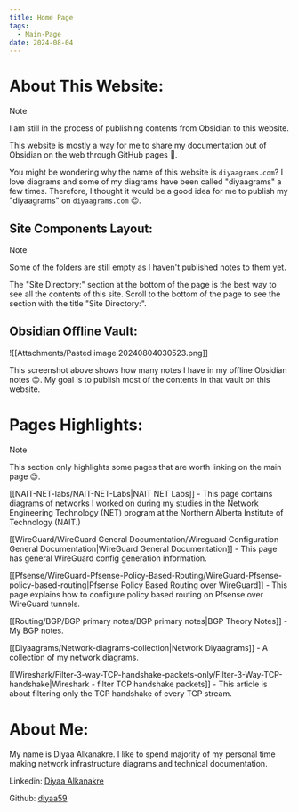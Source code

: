 ```yaml
---
title: Home Page
tags:
  - Main-Page
date: 2024-08-04
---
```

# About This Website:

> [!Note]
> I am still in the process of publishing contents from Obsidian to this website.

This website is mostly a way for me to share my documentation out of Obsidian on the web through GitHub pages 🙂.

You might be wondering why the name of this website is `diyaagrams.com`? I love diagrams and some of my diagrams have been called "diyaagrams" a few times. Therefore, I thought it would be a good idea for me to publish my "diyaagrams" on `diyaagrams.com` 😉.

## Site Components Layout:

> [!Note]
> Some of the folders are still empty as I haven't published notes to them yet.

The "Site Directory:" section at the bottom of the page is the best way to see all the contents of this site. Scroll to the bottom of the page to see the section with the title "Site Directory:".

## Obsidian Offline Vault:


![[Attachments/Pasted image 20240804030523.png]]

This screenshot above shows how many notes I have in my offline Obsidian notes 😊. My goal is to publish most of the contents in that vault on this website.

# Pages Highlights:

> [!note]
> This section only highlights some pages that are worth linking on the main page 😉.

[[NAIT-NET-labs/NAIT-NET-Labs|NAIT NET Labs]] - This page contains diagrams of networks I worked on during my studies in the Network Engineering Technology (NET) program at the Northern Alberta Institute of Technology (NAIT.)

[[WireGuard/WireGuard General Documentation/Wireguard Configuration General Documentation|WireGuard General Documentation]] - This page has general WireGuard config generation information.

[[Pfsense/WireGuard-Pfsense-Policy-Based-Routing/WireGuard-Pfsense-policy-based-routing|Pfsense Policy Based Routing over WireGuard]] - This page explains how to configure policy based routing on Pfsense over WireGuard tunnels.

[[Routing/BGP/BGP primary notes/BGP primary notes|BGP Theory Notes]] - My BGP notes.

[[Diyaagrams/Network-diagrams-collection|Network Diyaagrams]] - A collection of my network diagrams.

[[Wireshark/Filter-3-way-TCP-handshake-packets-only/Filter-3-Way-TCP-handshake|Wireshark - filter TCP handshake packets]] - This article is about filtering only the TCP handshake of every TCP stream.

# About Me:

My name is Diyaa Alkanakre. I like to spend majority of my personal time making network infrastructure diagrams and technical documentation.

Linkedin: [Diyaa Alkanakre](https://www.linkedin.com/in/diyaa-alkanakre/)

Github: [diyaa59](https://github.com/diyaa59)



